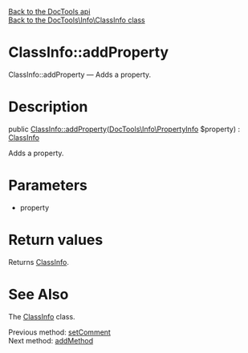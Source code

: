 [Back to the DocTools api](https://github.com/lingtalfi/DocTools/blob/master/doc/api/DocTools.md)<br>
[Back to the DocTools\Info\ClassInfo class](https://github.com/lingtalfi/DocTools/blob/master/doc/api/DocTools/Info/ClassInfo.md)


ClassInfo::addProperty
================



ClassInfo::addProperty — Adds a property.




Description
================


public [ClassInfo::addProperty](https://github.com/lingtalfi/DocTools/blob/master/doc/api/DocTools/Info/ClassInfo/addProperty.md)([DocTools\Info\PropertyInfo](https://github.com/lingtalfi/DocTools/blob/master/doc/api/DocTools/Info/PropertyInfo.md) $property) : [ClassInfo](https://github.com/lingtalfi/DocTools/blob/master/doc/api/DocTools/Info/ClassInfo.md)




Adds a property.




Parameters
================


- property

    


Return values
================

Returns [ClassInfo](https://github.com/lingtalfi/DocTools/blob/master/doc/api/DocTools/Info/ClassInfo.md).







See Also
================

The [ClassInfo](https://github.com/lingtalfi/DocTools/blob/master/doc/api/DocTools/Info/ClassInfo.md) class.

Previous method: [setComment](https://github.com/lingtalfi/DocTools/blob/master/doc/api/DocTools/Info/ClassInfo/setComment.md)<br>Next method: [addMethod](https://github.com/lingtalfi/DocTools/blob/master/doc/api/DocTools/Info/ClassInfo/addMethod.md)<br>

